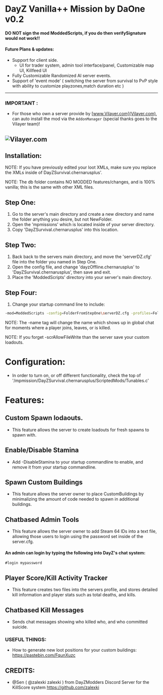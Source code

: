 # DayZ Vanilla++ Mission by DaOne v0.2
#### DO NOT sign the mod ModdedScripts, if you do then verifySignature would not work!!

#### Future Plans & updates:
 - Support for client side.
	- UI for trader system, admin tool interface/panel, Customizable map UI, Killfeed UI
 - Fully Customizable Randomized AI server events.
 - Support of 'event mode' ( switching the server from survival to PvP style with ability to customize playzones,match duration etc )
 
----------------------------------------------------------------------------------------------------------------------
### IMPORTANT :
- For those who own a server provide by [www.Vilayer.com](Vilayer.com), can auto install the mod via the `AddonManager` (special thanks goes to the Vilayer team)!

![Vilayer.com](https://ci5.googleusercontent.com/proxy/yE1RaRsPdehe3Y5lTBg3K2UmKkKYBPUl4HOLneY8hzalp34EayGB0c8qeUxsz4W_vaGETV57DzOYC1huj7bvJmDlyfIodhIE2p07uyLeVuvkyCvCOmKg=s0-d-e1-ft#https://www.vilayer.com/templates/ColoNode/html/img/logo_dark.png)
----------------------------------------------------------------------------------------------------------------------

## Installation:
NOTE: If you have previously edited your loot XMLs, make sure you replace the XMLs inside of DayZSurvival.chernarusplus'.

NOTE: The db folder contains NO MODDED features/changes, and is 100% vanilla; this is the same with other XML files.

## Step One:
1. Go to the server's main directory and create a new directory and name the folder anything you desire, but not NewFolder.
2. Open the 'mpmissions' which is located inside of your server directory.
3. Copy 'DayZSurvival.chernarusplus' into this location.

## Step Two:
1. Back back to the servers main directory, and move the 'serverDZ.cfg' file into the folder you named in Step One.
2. Open the config file, and change 'dayzOffline.chernarusplus' to 'DayZSurvival.chernarusplus', then save and exit.
3. Place the 'ModdedScripts' directory into your server's main directory.

## Step Four:
1. Change your startup command line to include:

```bash
-mod=ModdedScripts -config=FolderFromStepOne\serverDZ.cfg -profiles=FolderFromStepOne -name=myServerName -scrAllowFileWrite
```

NOTE: The -name tag will change the name which shows up in global chat for moments where a player joins, leaves, or is killed.

NOTE: If you forget -scrAllowFileWrite than the server save your custom loadouts.

# Configuration:
- In order to turn on, or off different functionality, check the top of '/mpmission/DayZSurvival.chernarusplus/ScriptedMods/Tunables.c'

# Features:

## Custom Spawn lodaouts.
- This feature allows the server to create loadouts for fresh spawns to spawn with.

## Enable/Disable Stamina
- Add -DisableStamina to your startup commandline to enable, and remove it from your startup commandline.

## Spawn Custom Buildings
- This feature allows the server owner to place CustomBuildings by minimalizing the amount of code needed to spawn in additional buildings.

## Chatbased Admin Tools
- This feature allows the server owner to add Steam 64 IDs into a text file, allowing those users to login using the password set inside of the server.cfg.

#### An admin can login by typing the following into DayZ's chat system:
```
#login mypassword
```

## Player Score/Kill Activity Tracker
- This feature creates two files into the servers profile, and stores detailed kill information and player stats such as total deaths, and kills.

## Chatbased Kill Messages
- Sends chat messages showing who killed who, and who committed suicide.

### USEFUL THINGS:
- How to generate new loot positions for your custom buildings: https://pastebin.com/FqunXuzc

## CREDITS:
- @Sen ( @zalexki zalexki ) from DayZModders Discord Server for the KillScore system https://github.com/zalexki
